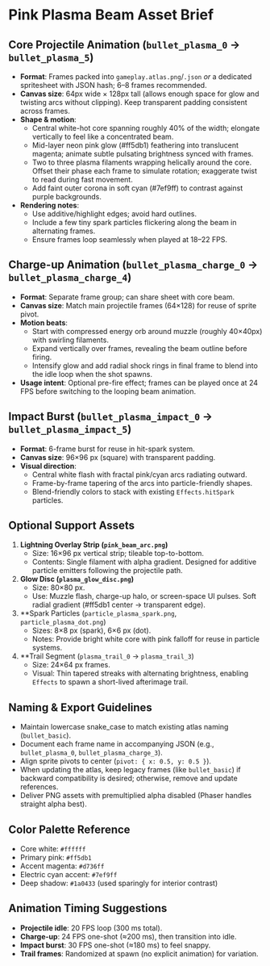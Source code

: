 # Pink Plasma Beam Asset Brief

## Core Projectile Animation (`bullet_plasma_0` → `bullet_plasma_5`)
- **Format**: Frames packed into `gameplay.atlas.png`/`.json` _or_ a dedicated spritesheet with JSON hash; 6–8 frames recommended.
- **Canvas size**: 64px wide × 128px tall (allows enough space for glow and twisting arcs without clipping). Keep transparent padding consistent across frames.
- **Shape & motion**:
  - Central white-hot core spanning roughly 40% of the width; elongate vertically to feel like a concentrated beam.
  - Mid-layer neon pink glow (#ff5db1) feathering into translucent magenta; animate subtle pulsating brightness synced with frames.
  - Two to three plasma filaments wrapping helically around the core. Offset their phase each frame to simulate rotation; exaggerate twist to read during fast movement.
  - Add faint outer corona in soft cyan (#7ef9ff) to contrast against purple backgrounds.
- **Rendering notes**:
  - Use additive/highlight edges; avoid hard outlines.
  - Include a few tiny spark particles flickering along the beam in alternating frames.
  - Ensure frames loop seamlessly when played at 18–22 FPS.

## Charge-up Animation (`bullet_plasma_charge_0` → `bullet_plasma_charge_4`)
- **Format**: Separate frame group; can share sheet with core beam.
- **Canvas size**: Match main projectile frames (64×128) for reuse of sprite pivot.
- **Motion beats**:
  - Start with compressed energy orb around muzzle (roughly 40×40px) with swirling filaments.
  - Expand vertically over frames, revealing the beam outline before firing.
  - Intensify glow and add radial shock rings in final frame to blend into the idle loop when the shot spawns.
- **Usage intent**: Optional pre-fire effect; frames can be played once at 24 FPS before switching to the looping beam animation.

## Impact Burst (`bullet_plasma_impact_0` → `bullet_plasma_impact_5`)
- **Format**: 6-frame burst for reuse in hit-spark system.
- **Canvas size**: 96×96 px (square) with transparent padding.
- **Visual direction**:
  - Central white flash with fractal pink/cyan arcs radiating outward.
  - Frame-by-frame tapering of the arcs into particle-friendly shapes.
  - Blend-friendly colors to stack with existing `Effects.hitSpark` particles.

## Optional Support Assets
1. **Lightning Overlay Strip (`pink_beam_arc.png`)**
   - Size: 16×96 px vertical strip; tileable top-to-bottom.
   - Contents: Single filament with alpha gradient. Designed for additive particle emitters following the projectile path.
2. **Glow Disc (`plasma_glow_disc.png`)**
   - Size: 80×80 px.
   - Use: Muzzle flash, charge-up halo, or screen-space UI pulses. Soft radial gradient (#ff5db1 center → transparent edge).
3. **Spark Particles (`particle_plasma_spark.png`, `particle_plasma_dot.png`)
   - Sizes: 8×8 px (spark), 6×6 px (dot).
   - Notes: Provide bright white core with pink falloff for reuse in particle systems.
4. **Trail Segment (`plasma_trail_0` → `plasma_trail_3`)
   - Size: 24×64 px frames.
   - Visual: Thin tapered streaks with alternating brightness, enabling `Effects` to spawn a short-lived afterimage trail.

## Naming & Export Guidelines
- Maintain lowercase snake_case to match existing atlas naming (`bullet_basic`).
- Document each frame name in accompanying JSON (e.g., `bullet_plasma_0`, `bullet_plasma_charge_3`).
- Align sprite pivots to center (`pivot: { x: 0.5, y: 0.5 }`).
- When updating the atlas, keep legacy frames (like `bullet_basic`) if backward compatibility is desired; otherwise, remove and update references.
- Deliver PNG assets with premultiplied alpha disabled (Phaser handles straight alpha best).

## Color Palette Reference
- Core white: `#ffffff`
- Primary pink: `#ff5db1`
- Accent magenta: `#d736ff`
- Electric cyan accent: `#7ef9ff`
- Deep shadow: `#1a0433` (used sparingly for interior contrast)

## Animation Timing Suggestions
- **Projectile idle**: 20 FPS loop (300 ms total).
- **Charge-up**: 24 FPS one-shot (≈200 ms), then transition into idle.
- **Impact burst**: 30 FPS one-shot (≈180 ms) to feel snappy.
- **Trail frames**: Randomized at spawn (no explicit animation) for variation.
